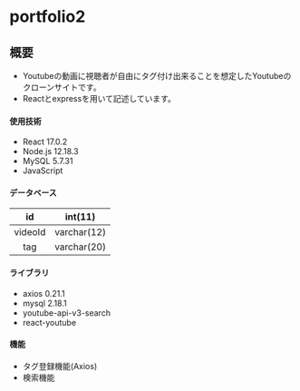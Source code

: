 # portfolio2

## 概要

* Youtubeの動画に視聴者が自由にタグ付け出来ることを想定したYoutubeのクローンサイトです。
* Reactとexpressを用いて記述しています。

#### 使用技術

* React 17.0.2
* Node.js 12.18.3
* MySQL 5.7.31
* JavaScript

#### データベース

| id | int(11) |
|:---:|:---:|
| videoId | varchar(12) |
| tag | varchar(20) |

#### ライブラリ
* axios 0.21.1
* mysql 2.18.1
* youtube-api-v3-search
* react-youtube

#### 機能
* タグ登録機能(Axios)
* 検索機能
